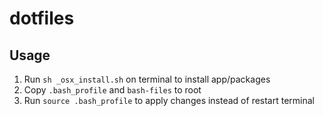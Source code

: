 # dotfiles

## Usage
1. Run `sh _osx_install.sh` on terminal to install app/packages
2. Copy `.bash_profile` and `bash-files` to root
3. Run `source .bash_profile` to apply changes instead of restart terminal

